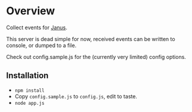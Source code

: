 # Overview

Collect events for [Janus](https://github.com/meetecho/janus-gateway).

This server is dead simple for now, received events can be written to console,
or dumped to a file.

Check out config.sample.js for the (currently very limited) config options.

## Installation
 - ```npm install```
 - Copy ```config.sample.js``` to ```config.js```, edit to taste.
 - ```node app.js```
